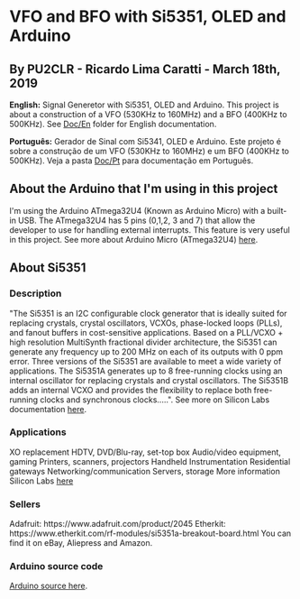 <H1>VFO and BFO with Si5351, OLED and Arduino</H1>

<H2>By PU2CLR - Ricardo Lima Caratti - March 18th, 2019</H2>

<P><B>English:</B> Signal Generetor with Si5351, OLED and Arduino. This project is about a construction of a VFO (530KHz to 160MHz) and a BFO (400KHz to 500KHz). See <a href="https://github.com/pu2clr/VFO_BFO_OLED_ARDUINO/tree/master/Doc/En">Doc/En</a> folder for English documentation.</P> 

<P><B>Português:</B> Gerador de Sinal com Si5341, OLED e Arduino. Este projeto é sobre a construção de um VFO (530KHz to 160MHz) e um BFO (400KHz to 500KHz). Veja a pasta <a href="https://github.com/pu2clr/VFO_BFO_OLED_ARDUINO/tree/master/Doc/Pt">Doc/Pt</a> para documentação em Português.</P>

<H2>About the Arduino that I'm using in this project</H2>

I'm using the Arduino ATmega32U4 (Known as Arduino Micro) with a built-in USB.  The ATmega32U4 has 5 pins (0,1,2, 3 and 7) that allow the developer to use for handling external interrupts. This feature is very useful in this project. See more about Arduino Micro (ATmega32U4) <a href="https://store.arduino.cc/usa/arduino-micro">here</a>.</P>


<H2>About Si5351</H2>

<H3>Description</H3>
<P> "The Si5351 is an I2C configurable clock generator that is ideally suited for replacing crystals, crystal oscillators, VCXOs, phase-locked loops (PLLs), and fanout buffers in cost-sensitive applications. Based on a PLL/VCXO + high resolution MultiSynth fractional divider architecture, the Si5351 can generate any frequency up to 200 MHz on each of its outputs with 0 ppm error. Three versions of the Si5351 are available to meet a wide variety of applications. The Si5351A generates up to 8 free-running clocks using an internal oscillator for replacing crystals and crystal oscillators. The Si5351B adds an internal VCXO and provides the flexibility to replace both free-running clocks and synchronous clocks.....". See more on Silicon Labs documentation <a href="https://www.silabs.com/documents/public/data-sheets/Si5351-B.pdf">here</a>.</P>


<H3>Applications</H3>

<P>XO replacement HDTV, DVD/Blu-ray, set-top box Audio/video equipment, gaming Printers, scanners, projectors Handheld Instrumentation Residential gateways Networking/communication Servers, storage
More information Silicon Labs  <a href="https://www.silabs.com/documents/public/data-sheets/Si5351-B.pdf">here</a></P>


<H3>Sellers</H3>
<P>
Adafruit: https://www.adafruit.com/product/2045 Etherkit: https://www.etherkit.com/rf-modules/si5351a-breakout-board.html You can find it on eBay, Aliepress and Amazon.</P>

<H3>Arduino source code</H3>
<P>
<a href="https://github.com/pu2clr/VFO_BFO_OLED_ARDUINO/blob/master/source/si5351_vfobfo.ino">Arduino source here</a>.
</P>
